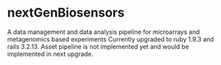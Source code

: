 nextGenBiosensors
=================

A data management and data analysis pipeline for microarrays and metagenomics based experiments
Currently upgraded to ruby 1.9.3 and rails 3.2.13. Asset pipeline is not implemented yet and would be implemented in next upgrade. 



